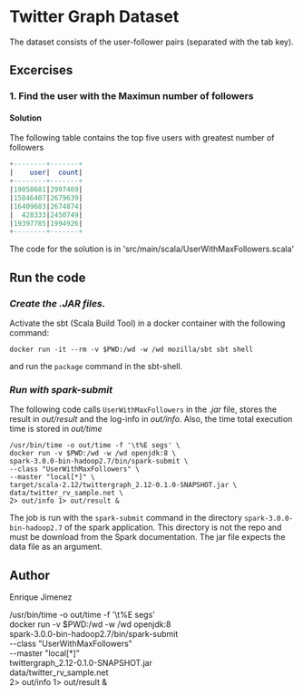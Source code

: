 # Twitter Graph Dataset

The dataset consists of the user-follower pairs (separated with the tab key).

## Excercises

### 1. Find the user with the Maximun number of followers

#### Solution

The following table contains the top five users with greatest number of followers

```SQL
+--------+-------+
|    user|  count|
+--------+-------+
|19058681|2997469|
|15846407|2679639|
|16409683|2674874|
|  428333|2450749|
|19397785|1994926|
+--------+-------+
```

The code for the solution is in 'src/main/scala/UserWithMaxFollowers.scala'

## Run the code

### *Create the .JAR files.*

 Activate the sbt (Scala Build Tool) in a docker container with the following command:

 ```shell
 docker run -it --rm -v $PWD:/wd -w /wd mozilla/sbt sbt shell
 ```

and run the `package` command in the sbt-shell.

### *Run with spark-submit*

The following code calls `UserWithMaxFollowers` in the *.jar* file, stores the result in *out/result* and the log-info in *out/info*. Also, the time total execution time is stored in  *out/time*

```shell
/usr/bin/time -o out/time -f '\t%E segs' \
docker run -v $PWD:/wd -w /wd openjdk:8 \
spark-3.0.0-bin-hadoop2.7/bin/spark-submit \
--class "UserWithMaxFollowers" \
--master "local[*]" \
target/scala-2.12/twittergraph_2.12-0.1.0-SNAPSHOT.jar \
data/twitter_rv_sample.net \
2> out/info 1> out/result &
```

The job is run with the `spark-submit` command in the directory `spark-3.0.0-bin-hadoop2.7` of the spark application. This
directory is not the repo and must be download from the Spark documentation.
The jar file expects the data file as an argument.

## Author

 Enrique Jimenez


/usr/bin/time -o out/time -f '\t%E segs' \
docker run -v $PWD:/wd -w /wd openjdk:8 \
spark-3.0.0-bin-hadoop2.7/bin/spark-submit \
--class "UserWithMaxFollowers" \
--master "local[*]" \
twittergraph_2.12-0.1.0-SNAPSHOT.jar \
data/twitter_rv_sample.net \
2> out/info 1> out/result &